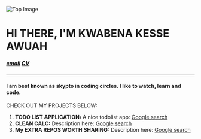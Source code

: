 ![Top Image](skypto.github.io/images/chair.jpg)
# **HI THERE, I'M KWABENA KESSE AWUAH**

##### [email](awuahkwabena@gmail.com)    [CV](https://github.com/)
---
#### I am best known as **skypto** in coding circles. I like to watch, learn and code.

CHECK OUT MY PROJECTS BELOW: 
1. **TODO LIST APPLICATION:** A nice todolist app: [Google search](www.google.com)
2. **CLEAN CALC:** Description here: [Google search](www.google.com)
3. **My EXTRA REPOS WORTH SHARING:** Description here: [Google search](www.google.com)


